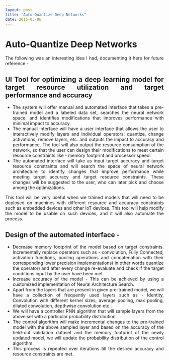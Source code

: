 ```yaml
---
layout: post
title: "Auto-Quantize Deep Networks"
date: 2015-05-06
---
```


<style>body {text-align: justify}</style>

# Auto-Quantize Deep Networks

The following was an interesting idea I had, documenting it here for future reference - 

## UI Tool for optimizing a deep learning model for target resource utilization and target performance and accuracy

- The system will offer manual and automated interface that takes a pre-trained model and a labeled data set, searches the neural network space, and identifies modifications that improves performance with minimal impact to accuracy.
- The manual interface will have a user interface that allows the user to interactively modify layers and individual operators: quantize, change activations, remove layers, etc. and outputs the impact to accuracy and performance. The tool will also output the resource consumption of the network, so that the user can design their modifications to meet certain resource constraints like - memory footprint and processor speed.
- The automated interface will take as input target accuracy and target resource constraints and will search the space of neural network architecture to identify changes that improve performance while meeting target accuracy and target resource constraints. These changes will be suggested to the user, who can later pick and choose among the optimizations.

This tool will be very useful when we trained models that will need to be deployed on machines with different resource and accuracy constraints such as embedded devices and other IoT devices. This tool will help modify the model to be usable on such devices, and it will also automate the process.

## Design of the automated interface -

- Decrease memory footprint of the model based on target constraints. Incrementally replace operators such as - convolution, Fully Connected, activation functions, pooling operations and concatenation with their corresponding lower precision implementations( in other words quantize the operator) and after every change re-evaluate and check if the target conditions input by the user have been met.
- Increase accuracy of the model - This can be achieved by using a customized implementation of Neural Architecture Search. 
- Apart from the layers that are present in given pre-trained model, we will have a collection of frequently used layers such as - Identity, Convolution with different kernel sizes, average pooling, max pooling, dilated convolution, depthwise convolution etc.. 
- We will have a controller RNN algorithm that will sample layers from the above set with a particular probability distribution.
- The control algorithm will make incremental changes to the pre-trained model with the above sampled layer and based on the accuracy of the held-out validation dataset and the memory footprint of the newly updated model, we will update the probability distribution of the control algorithm.
- This process is repeated over iterations till the desired accuracy and resource constraints are met.